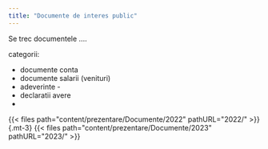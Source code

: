 ```yaml
---
title: "Documente de interes public"
---
```

Se trec documentele ....


categorii:

- documente conta
- documente salarii (venituri)
- adeverinte - 
- declaratii avere
- 


{{< files path="content/prezentare/Documente/2022" pathURL="2022/" >}}
{.mt-3}
{{< files path="content/prezentare/Documente/2023" pathURL="2023/" >}}
